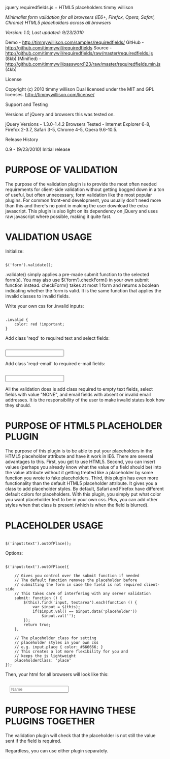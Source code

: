 jquery.requiredfields.js + HTML5 placeholders
timmy willison

*Minimalist form validation for all browsers (IE6+, Firefox, Opera, Safari, Chrome)*
*HTML5 placeholders across all browsers*

*Version: 1.0, Last updated: 9/23/2010*

Demo         - http://timmywillison.com/samples/requiredfields/
GitHub       - http://github.com/timmywil/requiredfields
Source       - http://github.com/timmywil/requiredfields/raw/master/requiredfields.js (8kb)
(Minified)   - http://github.com/timmywil/password123/raw/master/requiredfields.min.js (4kb)

License

Copyright (c) 2010 timmy willison
Dual licensed under the MIT and GPL licenses.
http://timmywillison.com/license/

Support and Testing

Versions of jQuery and browsers this was tested on.

jQuery Versions - 1.3.0-1.4.2
Browsers Tested - Internet Explorer 6-8, Firefox 2-3.7, Safari 3-5,
                  Chrome 4-5, Opera 9.6-10.5.

Release History

0.9   - (9/23/2010) Initial release

<h1>PURPOSE OF VALIDATION</h1>

The purpose of the validation plugin is to provide the most often needed requirements for client-side validation without getting bogged down in a ton of useful, but often unnecessary, form validation like the most popular plugins. For common front-end development, you usually don't need more than this and there's no point in making the user download the extra javascript. This plugin is also light on its dependency on jQuery and uses raw javascript where possible, making it quite fast.

<h1>VALIDATION USAGE</h1>

Initialize:
<pre><code>
$('form').validate();
</pre></code>

.validate() simply applies a pre-made submit function to the selected form(s).  You may also use $('form').checkForm() in your own submit function instead.  checkForm() takes at most 1 form and returns a boolean indicating whether the form is valid.  It is the same function that applies the invalid classes to invalid fields.

Write your own css for .invalid inputs:
<pre><code>
.invalid {
    color: red !important;
}
</pre></code>

Add class 'reqd' to required text and select fields:
<pre><code>
<input type="text" class="reqd"/>
</pre></code>

Add class 'reqd-email' to required e-mail fields:
<pre><code>
<input type="text" class="reqd-email"/>
</code></pre>

All the validation does is add class required to empty text fields, 
select fields with value "NONE", and email fields with absent or invalid email addresses.
It is the responsibility of the user to make invalid states look how they should.


<h1>PURPOSE OF HTML5 PLACEHOLDER PLUGIN</h1>

The purpose of this plugin is to be able to put your placeholders in the HTML5 placeholder attribute and have it work in IE6.  There are several advantages to this.  First, you get to use HTML5.  Second, you can insert values (perhaps you already know what the value of a field should be) into the value attribute without it getting treated like a placeholder by some function you wrote to fake placeholders.  Third, this plugin has even more functionality than the default HTML5 placeholder attribute.  It gives you a class to add placeholder styles.  By default, Safari and Firefox have different default colors for placeholders.  With this plugin, you simply put what color you want placeholder text to be in your own css.  Plus, you can add other styles when that class is present (which is when the field is blurred).

<h1>PLACEHOLDER USAGE</h1>

<pre><code>
$('input:text').outOfPlace();
</pre></code>

Options:
<pre><code>
$('input:text').outOfPlace({
    
    // Gives you control over the submit function if needed
    // The default function removes the placeholder before
    // submitting the form in case the field is not required client-side
    // This takes care of interfering with any server validation
    submit: function () {
        $(this).find('input, textarea').each(function () {
            var $input = $(this);
            if($input.val() == $input.data('placeholder'))
                $input.val('');
        });
        return true;
    },

    // The placeholder class for setting
    // placeholder styles in your own css
    // e.g. input.place { color: #666666; }
    // This creates a lot more flexibility for you and
    // keeps the js lightweight
    placeholderClass: 'place'
});
</pre></code>
  
Then, your html for all browsers will look like this:
<pre><code>
  <input type="text" placeholder="Name"/>
</pre></code>

<h1>PURPOSE FOR HAVING THESE PLUGINS TOGETHER</h1>

The validation plugin will check that the placeholder is not
still the value sent if the field is required.

Regardless, you can use either plugin separately.